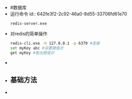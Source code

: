 - #数据库
- 运行命令
  id:: 642fe3f2-2c92-46a0-8d55-33706fd61e70
  ```
  redis-server.exe
  ```
- 对redis的简单操作
  ```bash
  redis-cli.exe -h 127.0.0.1 -p 6379 #连接
  set myKey abc #设置键值对
  get myKey #取出键值对
  ```
-
- 基础方法
	-
-